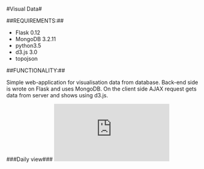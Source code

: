 #Visual Data#

##REQUIREMENTS:##

* Flask 0.12
* MongoDB 3.2.11
* python3.5
* d3.js 3.0
* topojson


##FUNCTIONALITY:##

Simple web-application for visualisation data from database.
Back-end side is wrote on Flask and uses MongoDB.
On the client side AJAX request gets data from server 
and shows using d3.js. 

###Daily view###
![picture alt](http://hostingkartinok.com/show-image.php?id=2e46c92ae09ae2357c4d8ba4d515c515 "view")

